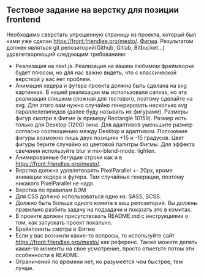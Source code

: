 ## Тестовое задание на верстку для позиции frontend

Необходимо сверстать упрощенную страницу из проекта, который был нами уже сделан https://front.friendlee.pro/mesto/. [Фигма](https://www.figma.com/file/jrUkTbvthSBY4UhPOPIlJi/Friendlee-Test-Task-Mesto?type=design&node-id=377%3A2243&t=L5nfOWiWOqNLTcHB-1).
Результатом должен являться git репозиторий(Github, Gitlab, Bitbucket...) удовлетворяющий следующим требованиям:

- Реализация на next.js. Реализация на вашем любимом фреймворке будет плюсом, но для нас важно видеть, что с классической версткой у вас нет проблем.
- Анимация хедера и футера проекта должна быть сделана на svg картинках. В нашей реализации мы использовали canvas, но эта реализация слишком сложная для тестового, поэтому сделайте на svg.
  Для этого вам нужно случайно генерировать несколько svg параллелепипедов (далее буду называть их фигурами). Размеры фигур смотри в Фигме (к примеру Rectangle 10159). Размер есть только для Desktop (1200) окна.
  Для адаптивов уменьшите размер согласно соотношению между Desktop и адаптивом. Положение фигуры возможно лишь двух позициях +15 и -15 градусов. Цвет фигуры берите случайно из цветовой палитры Фигмы.
  Для эффекта свечения используйте blur и mix-blend-mode: lighten.
- Анимированные бегущие строки как и в https://front.friendlee.pro/mesto/.
- Верстка должна удовлетворять PixelParallel +- 20px, кроме анимации хедера и футера. Там случайные генерации, поэтому никакого PixelParallel не надо.
- Верстка по правилам БЭМ
- Для CSS должно использоваться одно из: SASS, SCSS.
- Должно быть больше одного комита в ваш репозиторий. Вы должны правильно разбить задачу на подзадачи и показать это в комитах.
- В проекте должен присутствовать README.md с инструкциями о том, как запускать проект локально.
- Брейкпоинты смотри в Фигме
- Если у вас возникли какие-то вопросы, то используйте сайт https://front.friendlee.pro/mesto/ как референс. Также можете делать какие-то моменты на свое усмотрение, просто отметьте потом эти особенности в README.
- Ограничений по времени нет, но разумеется чем быстрее, тем лучше.
